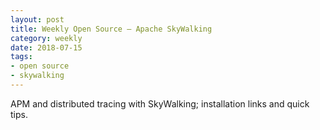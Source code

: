 ```yaml
---
layout: post
title: Weekly Open Source — Apache SkyWalking
category: weekly
date: 2018-07-15
tags:
- open source
- skywalking
---
```


APM and distributed tracing with SkyWalking; installation links and quick tips.

